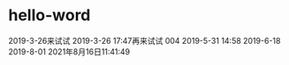 # hello-word
2019-3-26来试试
2019-3-26 17:47再来试试 
004
2019-5-31 14:58
2019-6-18
2019-8-01
2021年8月16日11:41:49
